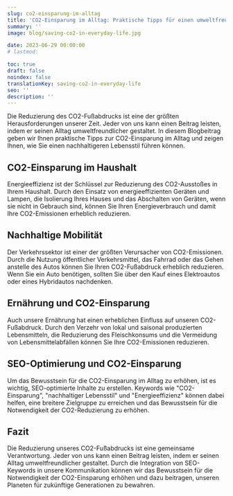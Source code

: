 ```yaml
---
slug: co2-einsparung-im-alltag
title: 'CO2-Einsparung im Alltag: Praktische Tipps für einen umweltfreundlicheren Lebensstil'
summary: ''
image: blog/saving-co2-in-everyday-life.jpg

date: 2023-06-29 00:00:00
# lastmod: 

toc: true
draft: false
noindex: false
translationKey: saving-co2-in-everyday-life
seo: ''
description: ''
---
```

Die Reduzierung des CO2-Fußabdrucks ist eine der größten Herausforderungen unserer Zeit. Jeder von uns kann einen Beitrag leisten, indem er seinen Alltag umweltfreundlicher gestaltet. In diesem Blogbeitrag geben wir Ihnen praktische Tipps zur CO2-Einsparung im Alltag und zeigen Ihnen, wie Sie einen nachhaltigeren Lebensstil führen können.

## CO2-Einsparung im Haushalt

Energieeffizienz ist der Schlüssel zur Reduzierung des CO2-Ausstoßes in Ihrem Haushalt. Durch den Einsatz von energieeffizienten Geräten und Lampen, die Isolierung Ihres Hauses und das Abschalten von Geräten, wenn sie nicht in Gebrauch sind, können Sie Ihren Energieverbrauch und damit Ihre CO2-Emissionen erheblich reduzieren.

## Nachhaltige Mobilität

Der Verkehrssektor ist einer der größten Verursacher von CO2-Emissionen. Durch die Nutzung öffentlicher Verkehrsmittel, das Fahrrad oder das Gehen anstelle des Autos können Sie Ihren CO2-Fußabdruck erheblich reduzieren. Wenn Sie ein Auto benötigen, sollten Sie über den Kauf eines Elektroautos oder eines Hybridautos nachdenken.

## Ernährung und CO2-Einsparung

Auch unsere Ernährung hat einen erheblichen Einfluss auf unseren CO2-Fußabdruck. Durch den Verzehr von lokal und saisonal produzierten Lebensmitteln, die Reduzierung des Fleischkonsums und die Vermeidung von Lebensmittelabfällen können Sie Ihre CO2-Emissionen reduzieren.

## SEO-Optimierung und CO2-Einsparung

Um das Bewusstsein für die CO2-Einsparung im Alltag zu erhöhen, ist es wichtig, SEO-optimierte Inhalte zu erstellen. Keywords wie "CO2-Einsparung", "nachhaltiger Lebensstil" und "Energieeffizienz" können dabei helfen, eine breitere Zielgruppe zu erreichen und das Bewusstsein für die Notwendigkeit der CO2-Reduzierung zu erhöhen.

## Fazit

Die Reduzierung unseres CO2-Fußabdrucks ist eine gemeinsame Verantwortung. Jeder von uns kann einen Beitrag leisten, indem er seinen Alltag umweltfreundlicher gestaltet. Durch die Integration von SEO-Keywords in unsere Kommunikation können wir das Bewusstsein für die Notwendigkeit der CO2-Einsparung erhöhen und dazu beitragen, unseren Planeten für zukünftige Generationen zu bewahren.

